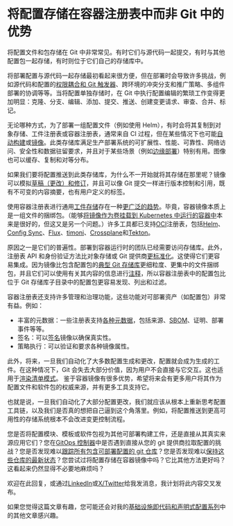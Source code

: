 # 将配置存储在容器注册表中而非 Git 中的优势

将配置文件和包存储在 Git 中非常常见。有时它们与源代码一起提交，有时与其他配置包一起存储，有时则位于它们自己的存储库中。

将部署配置与源代码一起存储最初看起来很方便，但在部署时会导致许多挑战，例如源代码和配置的[权限耦合和 Git 触发器](https://codefresh.io/blog/argo-cd-best-practices/)、跨环境的冲突分支和推广策略、多组件部署的协调等等。当将配置单独存储时，在 Git 中执行配置编辑的繁琐工作变得更加明显：克隆、分支、编辑、添加、提交、推送、创建变更请求、审查、合并、标记。

无论哪种方式，为了部署一组配置文件（例如使用 Helm），有时会将其复制到对象存储、工件注册表或容器注册表，通常来自 CI 过程，但在某些情况下也可能[自动构建](https://docs.docker.com/docker-hub/builds/)或[镜像](https://cloud.google.com/artifact-registry/docs/repositories/remote-overview#user-defined-upstreams)。此类存储库满足生产部署系统的可扩展性、性能、可靠性、网络访问、安全性和数据驻留要求，并且对于某些场景（例如[边缘部署](https://medium.com/@briankgrant/is-gitops-actually-useful-a1c851ba99d8)）特别有用。图像也可以缓存、复制和对等分布。

如果我们要将配置推送到此类存储库，为什么不一开始就将其存储在那里呢？镜像可以模拟[草稿（更改）和修订](https://github.com/kptdev/kpt/blob/main/docs/design-docs/07-package-orchestration.md)，并且可以像 Git 提交一样进行版本控制和引用，既有不可变的内容摘要，也有用户定义的标签。

使用容器注册表进行通用[工件存储](https://github.com/oras-project/oras)存在一种[更广泛的趋势](https://blog.andyserver.com/2024/03/kubecon-eu-2024-a-model-conference/)。毕竟，容器镜像本质上是一组文件的捆绑包。（能够[将镜像作为卷挂载到 Kubernetes 中运行的容器中](https://github.com/kubernetes/kubernetes/issues/831)本来是很好的，但这又是另一个问题。）许多工具都已支持[OCI](https://opencontainers.org/)注册表，包括[Helm](https://helm.sh/docs/topics/registries/)、[Config Sync](https://cloud.google.com/blog/products/containers-kubernetes/gitops-with-oci-artifacts-and-config-sync)、[Flux](https://fluxcd.io/flux/cheatsheets/oci-artifacts/)、[timoni](https://timoni.sh/#oci-artifacts)、[Crossplane](https://docs.crossplane.io/latest/concepts/packages/)和[Tekton](https://github.com/tektoncd/community/blob/main/teps/0005-tekton-oci-bundles.md)。

原因之一是它们的普遍性。部署到容器运行时的团队已经需要访问存储库。此外，注册表 API 和身份验证方法比对象存储或 Git 提供商[更标准化](https://github.com/opencontainers/distribution-spec)。这使得它们更容易集成。因为镜像比包含配置包的[典型 Git 存储库](https://medium.com/@briankgrant/monorepos-vs-many-repos-is-there-a-good-answer-9bac102971da)更细粒度、更集中的文件捆绑包，并且它们可以使用有关其内容的信息进行[注释](https://github.com/opencontainers/image-spec/blob/main/annotations.md)，所以容器注册表中的配置包比位于 Git 存储库子目录中的配置包更容易发现、列出和过滤。

容器注册表还支持许多管理和治理功能，这些功能对可部署资产（如配置包）非常有益。例如：

- 丰富的元数据：一些注册表支持[各种元数据](https://cloud.google.com/artifact-analysis/docs/metadata-management-overview)，包括来源、[SBOM](https://www.cisa.gov/sbom)、证明、部署事件等等。
- 签名：可以[签名](https://www.sigstore.dev/)镜像以确保真实性。
- 策略执行：可以验证和要求各种镜像属性。

此外，将来，一旦我们自动化了大多数配置生成和更改，配置就会成为生成的工件。在这种情况下，Git 会失去大部分价值，因为用户不会直接与它交互。这也适用于[渲染清单模式](https://akuity.io/blog/the-rendered-manifests-pattern/)。
鉴于容器镜像有很多优势，希望将来会有更多用户将其作为配置文件和软件包的权威来源，并有更多工具支持它。

也就是说，一旦我们自动化了大部分配置更改，我们就应该从根本上重新思考配置工具链，以及我们是否真的想把自己逼到这个角落里。例如，将配置推送到更高可用性的存储系统根本不会改进变更控制流程。

您是否将配置模块、模板或软件包视为其他可部署构建工件，还是直接从其真实来源应用它们？您在[GitOps 控制器](/is-gitops-actually-useful-a1c851ba99d8)中是否遇到直接从您的 git 提供商拉取配置的挑战？您是否发现难以[跟踪所有包含可部署配置的 git 仓库](/the-insidious-problem-of-configuration-sprawl-66360fce6ca3)？您是否发现难以[保持这些仓库的最新状态](/making-mass-changes-to-infrastructure-as-code-b1edea2f7c48)？您尝试过将配置存储在容器镜像中吗？它比其他方法更好吗？这看起来仍然显得不必要地麻烦吗？

欢迎在此回复，或通过[LinkedIn](https://www.linkedin.com/in/bgrant0607/)或[X/Twitter](https://x.com/bgrant0607)给我发消息，我计划将此内容交叉发布。

如果您觉得这篇文章有趣，您可能还会对我的[基础设施即代码和声明式配置系列](https://medium.com/@bgrant0607/list/infrastructure-as-code-and-declarative-configuration-8c441ae74836)中的其他文章感兴趣。